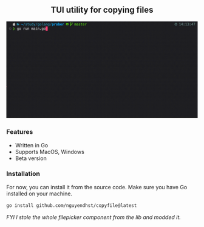 <h2 align="center">TUI utility for copying files</h2>

<a href="./main.go">
  <img width="600" src="./demo.gif" />
</a>

### Features
- Written in Go
- Supports MacOS, Windows
- Beta version

### Installation

For now, you can install it from the source code. Make sure you have Go installed on your machine.

```bash
go install github.com/nguyendhst/copyfile@latest
```

*FYI I stole the whole filepicker component from the lib and modded it.*
